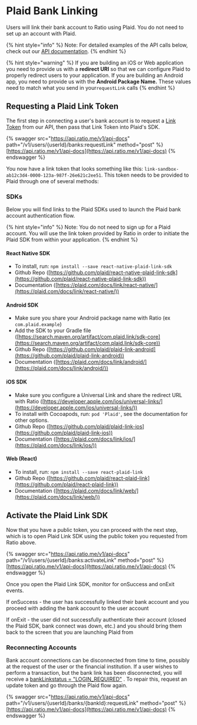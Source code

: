 # Plaid Bank Linking

Users will link their bank account to Ratio using Plaid. You do not need to set up an account with Plaid.

{% hint style="info" %}
Note: For detailed examples of the API calls below, check out our [API documentation](broken-reference).
{% endhint %}

{% hint style="warning" %}
If you are building an iOS or Web application you need to provide us with a **redirect URI** so that we can configure Plaid to properly redirect users to your application. If you are building an Android app, you need to provide us with the **Android Package Name.** These values need to match what you send in your`requestLink` calls
{% endhint %}

## Requesting a Plaid Link Token

The first step in connecting a user's bank account is to request a [Link Token](../../reference/api/types-glossary.md#requestbanklinkresponse) from our API, then pass that Link Token into Plaid's SDK.

{% swagger src="https://api.ratio.me/v1/api-docs" path="/v1/users/{userId}/banks:requestLink" method="post" %}
[https://api.ratio.me/v1/api-docs](https://api.ratio.me/v1/api-docs)
{% endswagger %}

You now have a link token that looks something like this: `link-sandbox-ab12c3d4-0000-123a-987f-26e621c2ee51`. This token needs to be provided to Plaid through one of several methods:

### SDKs

Below you will find links to the Plaid SDKs used to launch the Plaid bank account authentication flow.

{% hint style="info" %}
Note: You do not need to sign up for a Plaid account.  You will use the link token provided by Ratio in order to initiate the Plaid SDK from within your application.
{% endhint %}

#### React Native SDK

* To install, run: `npm install --save react-native-plaid-link-sdk`
* Github Repo ([https://github.com/plaid/react-native-plaid-link-sdk](https://github.com/plaid/react-native-plaid-link-sdk))
* Documentation ([https://plaid.com/docs/link/react-native/](https://plaid.com/docs/link/react-native/))

#### Android SDK

* Make sure you share your Android package name with Ratio (ex `com.plaid.example`)
* Add the SDK to your Gradle file ([https://search.maven.org/artifact/com.plaid.link/sdk-core](https://search.maven.org/artifact/com.plaid.link/sdk-core))
* Github Repo ([https://github.com/plaid/plaid-link-android](https://github.com/plaid/plaid-link-android))
* Documentation ([https://plaid.com/docs/link/android/](https://plaid.com/docs/link/android/))

#### iOS SDK

* Make sure you configure a Universal Link and share the redirect URL with Ratio ([https://developer.apple.com/ios/universal-links/](https://developer.apple.com/ios/universal-links/))
* To install with Cocoapods, run: `pod 'Plaid'`, see the documentation for other options.
* Github Repo ([https://github.com/plaid/plaid-link-ios](https://github.com/plaid/plaid-link-ios))
* Documentation ([https://plaid.com/docs/link/ios/](https://plaid.com/docs/link/ios/))

#### Web (React)

* To install, run: `npm install --save react-plaid-link`&#x20;
* Github Repo ([https://github.com/plaid/react-plaid-link](https://github.com/plaid/react-plaid-link))
* Documentation ([https://plaid.com/docs/link/web/](https://plaid.com/docs/link/web/))

## Activate the Plaid Link SDK

Now that you have a public token, you can proceed with the next step, which is to open Plaid Link SDK using the public token you requested from Ratio above.&#x20;

{% swagger src="https://api.ratio.me/v1/api-docs" path="/v1/users/{userId}/banks:activateLink" method="post" %}
[https://api.ratio.me/v1/api-docs](https://api.ratio.me/v1/api-docs)
{% endswagger %}

Once you open the Plaid Link SDK, monitor for onSuccess and onExit events.

If onSuccess - the user has successfully linked their bank account and you proceed with adding the bank account to the user account

If onExit - the user did not successfully authenticate their account (closed the Plaid SDK, bank connect was down, etc.) and you should bring them back to the screen that you are launching Plaid from&#x20;

### Reconnecting Accounts

Bank account connections can be disconnected from time to time, possibly at the request of the user or the financial institution. If a user wishes to perform a transaction, but the bank link has been disconnected, you will receive a [bankLinkstatus = "LOGIN\_REQUIRED"](https://app.gitbook.com/o/rMOFEmlooWU9OMmsW6eC/s/CUFO0IuHQJVzBX1zbmIL/\~/changes/117/reference/types-glossary#banklinkstatus) . To repair this, request an update token and go through the Plaid flow again.&#x20;

{% swagger src="https://api.ratio.me/v1/api-docs" path="/v1/users/{userId}/banks/{bankId}:requestLink" method="post" %}
[https://api.ratio.me/v1/api-docs](https://api.ratio.me/v1/api-docs)
{% endswagger %}
